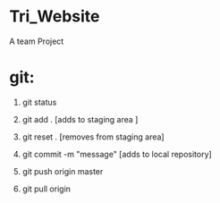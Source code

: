 # Tri_Website
A team Project 

# git:
1. git status

2. git add .  [adds to staging area ]
2. git reset .  [removes from staging area] 
3. git commit -m "message"   [adds to local repository]

4. git push origin master
5. git pull origin 
